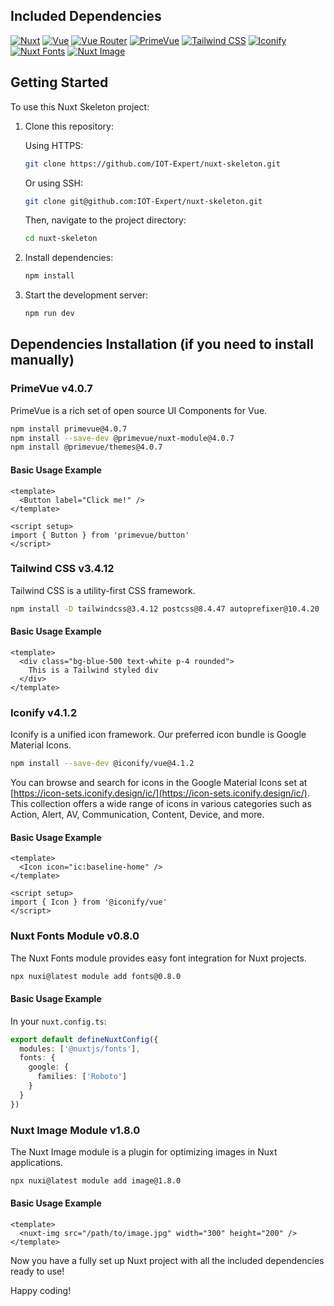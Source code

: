 ## Included Dependencies

[![Nuxt](https://img.shields.io/badge/Nuxt-3.13.2-00DC82?style=for-the-badge&logo=nuxt.js&logoColor=white)](https://nuxt.com/docs)
[![Vue](https://img.shields.io/badge/Vue-3.5.7-4FC08D?style=for-the-badge&logo=vue.js&logoColor=white)](https://vuejs.org/guide/introduction.html)
[![Vue Router](https://img.shields.io/badge/Vue_Router-4.4.5-4FC08D?style=for-the-badge&logo=vue.js&logoColor=white)](https://router.vuejs.org/)
[![PrimeVue](https://img.shields.io/badge/PrimeVue-4.0.7-4CAF50?style=for-the-badge&logo=vue.js&logoColor=white)](https://primevue.org/installation)
[![Tailwind CSS](https://img.shields.io/badge/Tailwind_CSS-3.4.12-38B2AC?style=for-the-badge&logo=tailwind-css&logoColor=white)](https://tailwindcss.com/docs)
[![Iconify](https://img.shields.io/badge/Iconify-4.1.2-1769AA?style=for-the-badge&logo=iconify&logoColor=white)](https://icon-sets.iconify.design/ic/)
[![Nuxt Fonts](https://img.shields.io/badge/Nuxt_Fonts-0.8.0-00DC82?style=for-the-badge&logo=nuxt.js&logoColor=white)](https://github.com/nuxt-modules/fonts)
[![Nuxt Image](https://img.shields.io/badge/Nuxt_Image-1.8.0-00DC82?style=for-the-badge&logo=nuxt.js&logoColor=white)](https://image.nuxt.com/)

## Getting Started

To use this Nuxt Skeleton project:

1. Clone this repository:
   
   Using HTTPS:
   ```bash
   git clone https://github.com/IOT-Expert/nuxt-skeleton.git
   ```
   
   Or using SSH:
   ```bash
   git clone git@github.com:IOT-Expert/nuxt-skeleton.git
   ```

   Then, navigate to the project directory:
   ```bash
   cd nuxt-skeleton
   ```

2. Install dependencies:
   ```bash
   npm install
   ```

3. Start the development server:
   ```bash
   npm run dev
   ```

## Dependencies Installation (if you need to install manually)

### PrimeVue v4.0.7

PrimeVue is a rich set of open source UI Components for Vue.

```bash
npm install primevue@4.0.7
npm install --save-dev @primevue/nuxt-module@4.0.7
npm install @primevue/themes@4.0.7
```

#### Basic Usage Example

```vue
<template>
  <Button label="Click me!" />
</template>

<script setup>
import { Button } from 'primevue/button'
</script>
```

### Tailwind CSS v3.4.12

Tailwind CSS is a utility-first CSS framework.

```bash
npm install -D tailwindcss@3.4.12 postcss@8.4.47 autoprefixer@10.4.20
```

#### Basic Usage Example

```vue
<template>
  <div class="bg-blue-500 text-white p-4 rounded">
    This is a Tailwind styled div
  </div>
</template>
```

### Iconify v4.1.2

Iconify is a unified icon framework. Our preferred icon bundle is Google Material Icons.

```bash
npm install --save-dev @iconify/vue@4.1.2
```

You can browse and search for icons in the Google Material Icons set at [https://icon-sets.iconify.design/ic/](https://icon-sets.iconify.design/ic/). This collection offers a wide range of icons in various categories such as Action, Alert, AV, Communication, Content, Device, and more.

#### Basic Usage Example

```vue
<template>
  <Icon icon="ic:baseline-home" />
</template>

<script setup>
import { Icon } from '@iconify/vue'
</script>
```

### Nuxt Fonts Module v0.8.0

The Nuxt Fonts module provides easy font integration for Nuxt projects.

```bash
npx nuxi@latest module add fonts@0.8.0
```

#### Basic Usage Example

In your `nuxt.config.ts`:

```typescript
export default defineNuxtConfig({
  modules: ['@nuxtjs/fonts'],
  fonts: {
    google: {
      families: ['Roboto']
    }
  }
})
```

### Nuxt Image Module v1.8.0

The Nuxt Image module is a plugin for optimizing images in Nuxt applications.

```bash
npx nuxi@latest module add image@1.8.0
```

#### Basic Usage Example

```vue
<template>
  <nuxt-img src="/path/to/image.jpg" width="300" height="200" />
</template>
```

Now you have a fully set up Nuxt project with all the included dependencies ready to use!

Happy coding!